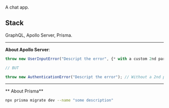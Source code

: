 A chat app.

## Stack

GraphQL, Apollo Server, Prisma.

---

**About Apollo Server**:

```js
throw new UserInputError("Descript the error", {* with a custom 2nd parameter *});

// BUT

throw new AuthenticationError("Descript the error"); // Without a 2nd parameter
```

---

** About Prisma**

```bash
npx prisma migrate dev --name "some description"
```
